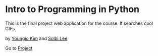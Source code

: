 # Intro to Programming in Python

This is the final project web application for the course. It searches cool GIFs. 

by [Youngjo Kim](https://www.linkedin.com/in/young-jo-kim-4377559)
and [Solbi Lee](https://www.linkedin.com/in/solbi-lee-8610a1107)

Go to [Project](http://cbs-ipp-g6.herokuapp.com/)